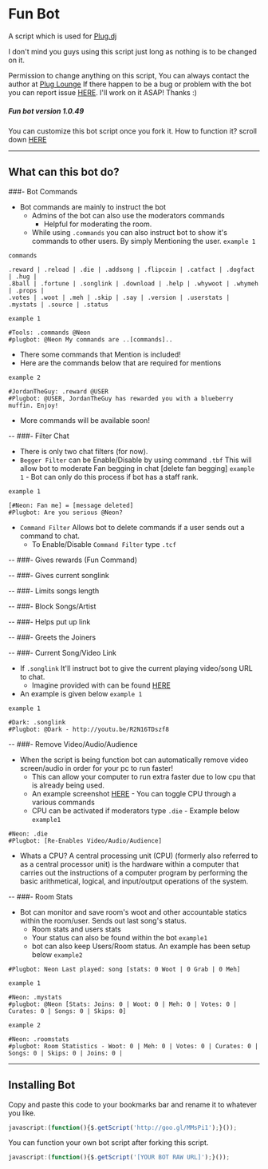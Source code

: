 Fun Bot
=======

A script which is used for [Plug.dj](http://plug.dj/communities/)

I don't mind you guys using this script just long as nothing is to be changed on it.

Permission to change anything on this script, You can always contact the author at
[Plug Lounge](http://goo.gl/cMMMc1)
If there happen to be a bug or problem with the bot you can report issue [HERE](https://github.com/DJ-Neon05/Fun-Bot/issues). I'll work on it ASAP! Thanks :)

##### Fun bot version 1.0.49

You can customize this bot script once you fork it.
How to function it? scroll down [HERE](https://github.com/DJ-Neon05/Fun-Bot#installing-bot)

---
## What can this bot do? ##

###- Bot Commands
- Bot commands are mainly to instruct the bot
  - Admins of the bot can also use the moderators commands
      - Helpful for moderating the room.
  - While using `.commands` you can also instruct bot to show it's commands to other users. By simply Mentioning the user. `example 1`
  
`commands`

```
.reward | .reload | .die | .addsong | .flipcoin | .catfact | .dogfact | .hug | 
.8ball | .fortune | .songlink | .download | .help | .whywoot | .whymeh | .props | 
.votes | .woot | .meh | .skip | .say | .version | .userstats | .mystats | .source | .status
```
`example 1`
```
#Tools: .commands @Neon
#plugbot: @Neon My commands are ..[commands]..
```

- There some commands that Mention is included!
- Here are the commands below that are required for mentions

`example 2`
```
#JordanTheGuy: .reward @USER
#Plugbot: @USER, JordanTheGuy has rewarded you with a blueberry muffin. Enjoy!
```
- More commands will be available soon!

--
###- Filter Chat
- There is only two chat filters (for now).
- `Begger Filter` can be Enable/Disable by using command `.tbf` This will allow bot to moderate Fan begging in chat [delete fan begging] `example 1`
      - Bot can only do this process if bot has a staff rank.

`example 1`
```
[#Neon: Fan me] = [message deleted]
#Plugbot: Are you serious @Neon?
```
- `Command Filter` Allows bot to delete commands if a user sends out a command to chat.
  - To Enable/Disable `Command Filter` type `.tcf`

--
###- Gives rewards (Fun Command)


--
###- Gives current songlink


--
###- Limits songs length


--
###- Block Songs/Artist


--
###- Helps put up link


--
###- Greets the Joiners


--
###- Current Song/Video Link
  - If `.songlink` It'll instruct bot to give the current playing video/song URL to chat.
    - Imagine provided with can be found [HERE](http://i1328.photobucket.com/albums/w536/Tawi_Bien/songlink_zps934f6316.png?t=1394283093)
  - An example is given below `example 1`

`example 1`
```
#Dark: .songlink
#Plugbot: @Dark - http://youtu.be/R2N16TDszf8
```
--
###- Remove Video/Audio/Audience
- When the script is being function bot can automatically remove video screen/audio in order for your pc to run faster!
  - This can allow your computer to run extra faster due to low cpu that is already being used.
  - An example screenshot [HERE](http://i1328.photobucket.com/albums/w536/Tawi_Bien/funbot_zpse09a0525.png)
        - You can toggle CPU through a various commands
  - CPU can be activated if moderators type `.die` 
        - Example below `example1`

```
#Neon: .die
#Plugbot: [Re-Enables Video/Audio/Audience]
```
  - Whats a CPU? A central processing unit (CPU) (formerly also referred to as a central processor unit) is the hardware within a computer that carries out the instructions of a computer program by performing the basic arithmetical, logical, and input/output operations of the system.

--
###- Room Stats
- Bot can monitor and save room's woot and other accountable statics within the room/user. Sends out last song's status.
  - Room stats and users stats
  - Your status can also be found within the bot `example1`
  - bot can also keep Users/Room status. An example has been setup below `example2`

```
#Plugbot: Neon Last played: song [stats: 0 Woot | 0 Grab | 0 Meh]
```
`example 1`
```
#Neon: .mystats
#plugbot: @Neon [Stats: Joins: 0 | Woot: 0 | Meh: 0 | Votes: 0 | Curates: 0 | Songs: 0 | Skips: 0]
```
`example 2`
```
#Neon: .roomstats
#plugbot: Room Statistics - Woot: 0 | Meh: 0 | Votes: 0 | Curates: 0 | Songs: 0 | Skips: 0 | Joins: 0 |
```


---
## Installing Bot
Copy and paste this code to your bookmarks bar and rename it to whatever you like.
```Javascript
javascript:(function(){$.getScript('http://goo.gl/MMsPi1');}());
```
You can function your own bot script after forking this script.
```JavaScript
javascript:(function(){$.getScript('[YOUR BOT RAW URL]');}());
```
